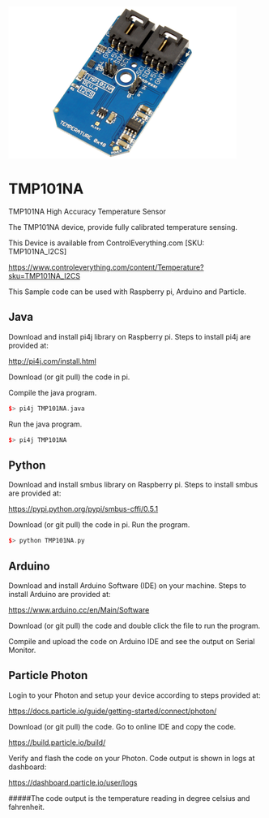 [![TMP101NA](TMP101NA_I2CS.png)](https://www.controleverything.com/content/Temperature?sku=TMP101NA_I2CS)
# TMP101NA
TMP101NA High Accuracy Temperature Sensor

The TMP101NA device, provide fully calibrated temperature sensing.

This Device is available from ControlEverything.com [SKU: TMP101NA_I2CS]

https://www.controleverything.com/content/Temperature?sku=TMP101NA_I2CS

This Sample code can be used with Raspberry pi, Arduino and Particle.

## Java
Download and install pi4j library on Raspberry pi. Steps to install pi4j are provided at:

http://pi4j.com/install.html

Download (or git pull) the code in pi.

Compile the java program.
```cpp
$> pi4j TMP101NA.java
```

Run the java program.
```cpp
$> pi4j TMP101NA
```

## Python
Download and install smbus library on Raspberry pi. Steps to install smbus are provided at:

https://pypi.python.org/pypi/smbus-cffi/0.5.1

Download (or git pull) the code in pi. Run the program.

```cpp
$> python TMP101NA.py
```

## Arduino
Download and install Arduino Software (IDE) on your machine. Steps to install Arduino are provided at:

https://www.arduino.cc/en/Main/Software

Download (or git pull) the code and double click the file to run the program.

Compile and upload the code on Arduino IDE and see the output on Serial Monitor.


## Particle Photon

Login to your Photon and setup your device according to steps provided at:

https://docs.particle.io/guide/getting-started/connect/photon/

Download (or git pull) the code. Go to online IDE and copy the code.

https://build.particle.io/build/

Verify and flash the code on your Photon. Code output is shown in logs at dashboard:

https://dashboard.particle.io/user/logs

#####The code output is the temperature reading in degree celsius and fahrenheit.
